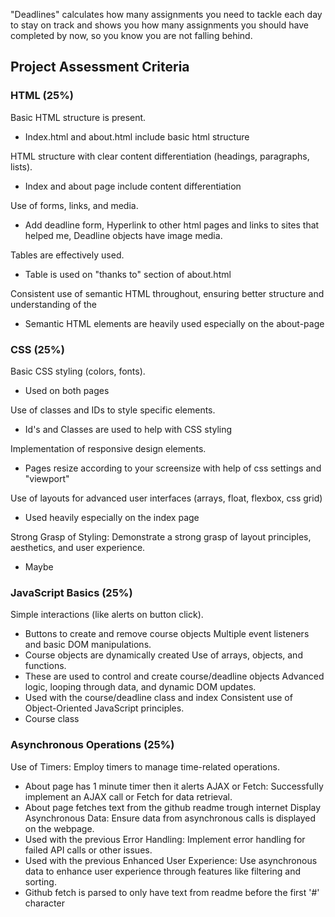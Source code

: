 "Deadlines" calculates how many assignments you need to tackle each day to stay on track and shows you 
how many assignments you should have completed by now, so you know you are not falling behind.


## Project Assessment Criteria

### HTML (25%)
Basic HTML structure is present.
- Index.html and about.html include basic html structure

HTML structure with clear content differentiation (headings, paragraphs, lists).
- Index and about page include content differentiation

Use of forms, links, and media.
- Add deadline form, Hyperlink to other html pages and links to sites that helped me, Deadline objects have image media.

Tables are effectively used.
- Table is used on "thanks to" section of about.html

Consistent use of semantic HTML throughout, ensuring better structure and understanding of the
- Semantic HTML elements are heavily used especially on the about-page

### CSS (25%)
Basic CSS styling (colors, fonts).
- Used on both pages

Use of classes and IDs to style specific elements.
- Id's and Classes are used to help with CSS styling

Implementation of responsive design elements.
- Pages resize according to your screensize with help of css settings and "viewport"

Use of layouts for advanced user interfaces (arrays, float, flexbox, css grid)
- Used heavily especially on the index page

Strong Grasp of Styling: Demonstrate a strong grasp of layout principles, aesthetics, and user experience.
- Maybe

### JavaScript Basics (25%)
Simple interactions (like alerts on button click).
- Buttons to create and remove course objects
Multiple event listeners and basic DOM manipulations.
- Course objects are dynamically created
Use of arrays, objects, and functions.
- These are used to control and create course/deadline objects
Advanced logic, looping through data, and dynamic DOM updates.
- Used with the course/deadline class and index
Consistent use of Object-Oriented JavaScript principles.
- Course class

### Asynchronous Operations (25%)
Use of Timers: Employ timers to manage time-related operations.
- About page has 1 minute timer then it alerts
AJAX or Fetch: Successfully implement an AJAX call or Fetch for data retrieval.
- About page fetches text from the github readme trough internet
Display Asynchronous Data: Ensure data from asynchronous calls is displayed on the webpage.
- Used with the previous
Error Handling: Implement error handling for failed API calls or other issues.
- Used with the previous
Enhanced User Experience: Use asynchronous data to enhance user experience through features like filtering and sorting.
- Github fetch is parsed to only have text from readme before the first '#' character
